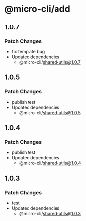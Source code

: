 # @micro-cli/add

## 1.0.7

### Patch Changes

- fix template bug
- Updated dependencies
  - @micro-cli/shared-utils@1.0.7

## 1.0.5

### Patch Changes

- publish test
- Updated dependencies
  - @micro-cli/shared-utils@1.0.5

## 1.0.4

### Patch Changes

- publish test
- Updated dependencies
  - @micro-cli/shared-utils@1.0.4

## 1.0.3

### Patch Changes

- test
- Updated dependencies
  - @micro-cli/shared-utils@1.0.3
